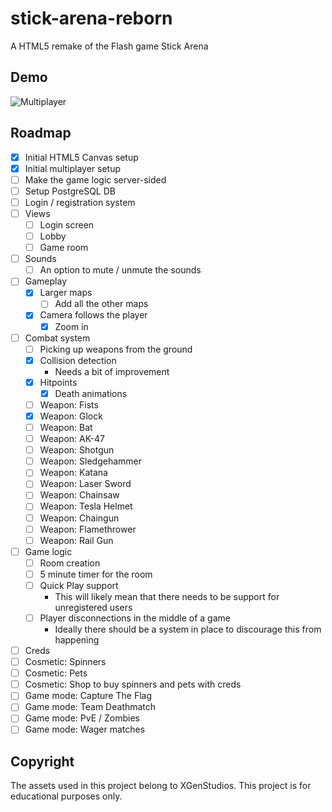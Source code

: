# stick-arena-reborn
A HTML5 remake of the Flash game Stick Arena

## Demo

![Multiplayer](https://user-images.githubusercontent.com/52111974/210186327-da458981-d3d4-469b-9de0-df20070fba4a.gif)

## Roadmap

- [x] Initial HTML5 Canvas setup
- [x] Initial multiplayer setup
- [ ] Make the game logic server-sided
- [ ] Setup PostgreSQL DB
- [ ] Login / registration system
- [ ] Views
  - [ ] Login screen
  - [ ] Lobby
  - [ ] Game room
- [ ] Sounds
  - [ ] An option to mute / unmute the sounds
- [ ] Gameplay
  - [x] Larger maps
    - [ ] Add all the other maps
  - [x] Camera follows the player
    - [x] Zoom in
- [ ] Combat system
  - [ ] Picking up weapons from the ground
  - [x] Collision detection
    - Needs a bit of improvement
  - [x] Hitpoints
    - [x] Death animations
  - [ ] Weapon: Fists
  - [x] Weapon: Glock
  - [ ] Weapon: Bat
  - [ ] Weapon: AK-47
  - [ ] Weapon: Shotgun
  - [ ] Weapon: Sledgehammer
  - [ ] Weapon: Katana
  - [ ] Weapon: Laser Sword
  - [ ] Weapon: Chainsaw
  - [ ] Weapon: Tesla Helmet
  - [ ] Weapon: Chaingun
  - [ ] Weapon: Flamethrower
  - [ ] Weapon: Rail Gun
- [ ] Game logic
  - [ ] Room creation
  - [ ] 5 minute timer for the room
  - [ ] Quick Play support
    - This will likely mean that there needs to be support for unregistered users
  - [ ] Player disconnections in the middle of a game
    - Ideally there should be a system in place to discourage this from happening
- [ ] Creds
- [ ] Cosmetic: Spinners
- [ ] Cosmetic: Pets
- [ ] Cosmetic: Shop to buy spinners and pets with creds
- [ ] Game mode: Capture The Flag
- [ ] Game mode: Team Deathmatch
- [ ] Game mode: PvE / Zombies
- [ ] Game mode: Wager matches

## Copyright
The assets used in this project belong to XGenStudios. This project is for educational purposes only.
